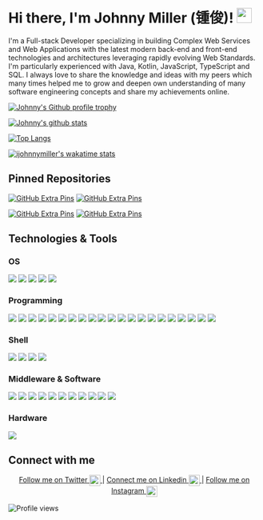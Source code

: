 # Hi there, I'm Johnny Miller (锺俊)! <img src="https://raw.githubusercontent.com/MartinHeinz/MartinHeinz/master/wave.gif" width="30px">

I'm a Full-stack Developer specializing in building Complex Web Services and Web Applications with the latest modern back-end and front-end technologies and architectures leveraging rapidly evolving Web Standards. I'm particularly experienced with Java, Kotlin, JavaScript, TypeScript and SQL. I always love to share the knowledge and ideas with my peers which many times helped me to grow and deepen own understanding of many software engineering concepts and share my achievements online.

[![Johnny's Github profile trophy](https://github-profile-trophy.vercel.app/?username=johnnymillergh&theme=onedark)](https://github.com/ryo-ma/github-profile-trophy)

[![Johnny's github stats](https://github-readme-stats.vercel.app/api?username=johnnymillergh&theme=github_dark&count_private=true&show_icons=true)](https://github.com/johnnymillergh?tab=stars)

[![Top Langs](https://github-readme-stats.vercel.app/api/top-langs/?username=johnnymillergh&theme=github_dark&layout=compact)](https://github.com/anuraghazra/github-readme-stats)

[![ijohnnymiller's wakatime stats](https://github-readme-stats.vercel.app/api/wakatime?username=ijohnnymiller&theme=github_dark)](https://wakatime.com/@ijohnnymiller)

## Pinned Repositories

[![GitHub Extra Pins](https://github-readme-stats.vercel.app/api/pin/?username=johnnymillergh&repo=AndroidJetpackMVVMBoilerplate&theme=github_dark)](https://github.com/johnnymillergh/AndroidJetpackMVVMBoilerplate) [![GitHub Extra Pins](https://github-readme-stats.vercel.app/api/pin/?username=johnnymillergh&repo=python_boilerplate&theme=github_dark)](https://github.com/johnnymillergh/python_boilerplate) 

[![GitHub Extra Pins](https://github-readme-stats.vercel.app/api/pin/?username=johnnymillergh&repo=devtools-enhancement&theme=github_dark)](https://github.com/johnnymillergh/devtools-enhancement) [![GitHub Extra Pins](https://github-readme-stats.vercel.app/api/pin/?username=johnnymillergh&repo=NewVista-for-Customer&theme=github_dark)](https://github.com/johnnymillergh/NewVista-for-Customer)

## Technologies & Tools

### OS

![](https://img.shields.io/badge/OS-Linux-informational?style=flat&logo=linux&logoColor=FCC624&color=2bbc8a)
![](https://img.shields.io/badge/OS-Raspberry%20Pi%20OS-informational?style=flat&logo=raspberrypi&logoColor=A22846&color=2bbc8a)
![](https://img.shields.io/badge/OS-macOS-informational?style=flat&logo=apple&logoColor=white&color=2bbc8a)
![](https://img.shields.io/badge/OS-Windows-informational?style=flat&logo=windows&logoColor=0078D6&color=2bbc8a)
![](https://img.shields.io/badge/OS-Android-informational?style=flat&logo=android&logoColor=3DDC84&color=2bbc8a)

### Programming

![](https://img.shields.io/badge/Editor-JetBrains-informational?style=flat&logo=jetbrains&logoColor=white&color=2bbc8a)
![](https://img.shields.io/badge/Editor-Vim-informational?style=flat&logo=vim&logoColor=019733&color=2bbc8a)
![](https://img.shields.io/badge/Editor-Visual%20Studio%20Code-informational?style=flat&logo=visual-studio-code&logoColor=007ACC&color=2bbc8a)
![](https://img.shields.io/badge/Code-Kotlin-informational?style=flat&logo=kotlin&logoColor=7F52FF&color=2bbc8a)
![](https://img.shields.io/badge/Code-Java-informational?style=flat&logo=openjdk&logoColor=white&color=2bbc8a)
![](https://img.shields.io/badge/Code-Python-informational?style=flat&logo=python&logoColor=3776AB&color=2bbc8a)
![](https://img.shields.io/badge/Code-JavaScript-informational?style=flat&logo=javascript&logoColor=F7DF1E&color=2bbc8a)
![](https://img.shields.io/badge/Code-TypeScript-informational?style=flat&logo=typescript&logoColor=3178C6&color=2bbc8a)
![](https://img.shields.io/badge/Code-HTML5-informational?style=flat&logo=html5&logoColor=E34F26&color=2bbc8a)
![](https://img.shields.io/badge/Code-CSS3-informational?style=flat&logo=css3&logoColor=1572B6&color=2bbc8a)
![](https://img.shields.io/badge/Code-Android-informational?style=flat&logo=android&logoColor=3DDC84&color=2bbc8a)
![](https://img.shields.io/badge/Code-Node.js-informational?style=flat&logo=node.js&logoColor=339933&color=2bbc8a)
![](https://img.shields.io/badge/Framework-Spring%20Boot-informational?style=flat&logo=spring-boot&logoColor=6DB33F&color=2bbc8a)
![](https://img.shields.io/badge/Framework-Spring%20Cloud-informational?style=flat&logo=spring&logoColor=6DB33F&color=2bbc8a)
![](https://img.shields.io/badge/Framework-Vue.js-informational?style=flat&logo=vue.js&logoColor=4FC08D&color=2bbc8a)
![](https://img.shields.io/badge/Framework-Jetpack-informational?style=flat&logo=jetpack-compose&logoColor=4285F4&color=2bbc8a)
![](https://img.shields.io/badge/Build-Gradle-informational?style=flat&logo=gradle&logoColor=02303A&color=2bbc8a)
![](https://img.shields.io/badge/Build-Maven-informational?style=flat&logo=apache-maven&logoColor=C71A36&color=2bbc8a)
![](https://img.shields.io/badge/Build-Pipenv-informational?style=flat&logo=python&logoColor=3776AB&color=2bbc8a)
![](https://img.shields.io/badge/Build-npm-informational?style=flat&logo=npm&logoColor=CB3837&color=2bbc8a)
![](https://img.shields.io/badge/Build-Yarn-informational?style=flat&logo=yarn&logoColor=2C8EBB&color=2bbc8a)

### Shell

![](https://img.shields.io/badge/Shell-Bash-informational?style=flat&logo=gnu-bash&logoColor=4EAA25&color=2bbc8a)
![](https://img.shields.io/badge/Shell-Termux-informational?style=flat&logo=tmux&logoColor=1BB91F&color=2bbc8a)
![](https://img.shields.io/badge/Shell-Windows%20Terminal-informational?style=flat&logo=windows-terminal&logoColor=white&color=2bbc8a)
![](https://img.shields.io/badge/Shell-PowerShell-informational?style=flat&logo=powershell&logoColor=5391FE&color=2bbc8a)

### Middleware & Software

![](https://img.shields.io/badge/Software-MySQL-informational?style=flat&logo=mysql&logoColor=white&color=2bbc8a)
![](https://img.shields.io/badge/Software-SQLite-informational?style=flat&logo=sqlite&logoColor=003B57&color=2bbc8a)
![](https://img.shields.io/badge/Software-Redis-informational?style=flat&logo=redis&logoColor=DC382D&color=2bbc8a)
![](https://img.shields.io/badge/Software-RabbitMQ-informational?style=flat&logo=rabbitmq&logoColor=FF6600&color=2bbc8a)
![](https://img.shields.io/badge/Software-NGINX-informational?style=flat&logo=nginx&logoColor=009639&color=2bbc8a)
![](https://img.shields.io/badge/Software-ELK-informational?style=flat&logo=elastic-stack&logoColor=005571&color=2bbc8a)
![](https://img.shields.io/badge/Software-Postman-informational?style=flat&logo=postman&logoColor=FF6C37&color=2bbc8a)
![](https://img.shields.io/badge/Software-Adobe-informational?style=flat&logo=adobe&logoColor=FF0000&color=2bbc8a)
![](https://img.shields.io/badge/Tools-Docker-informational?style=flat&logo=docker&logoColor=2496ED&color=2bbc8a)
![](https://img.shields.io/badge/Tools-Kubernetes-informational?style=flat&logo=kubernetes&logoColor=326CE5&color=2bbc8a)
![](https://img.shields.io/badge/Tools-Rancher-informational?style=flat&logo=rancher&logoColor=0075A8&color=2bbc8a)

### Hardware

![](https://img.shields.io/badge/Hardware-Raspberry%20Pi%203/4-informational?style=flat&logo=raspberrypi&logoColor=A22846&color=2bbc8a)

## Connect with me

<p align="center">
  <a href="https://twitter.com/ijohnnymiller" >
    Follow me on Twitter <img align="center" alt="Twitter" width="22px" src="https://cdn.jsdelivr.net/npm/simple-icons@v3/icons/twitter.svg" />
  </a> | 
  <a href="https://www.linkedin.com/in/ijohnnymiller">
    Connect me on Linkedin <img align="center" alt="Linkedin" width="22px" src="https://cdn.jsdelivr.net/npm/simple-icons@v3/icons/linkedin.svg" />
  </a> | 
  <a href="https://instagram.com/ijohnnymiller">
    Follow me on Instagram <img align="center" alt="Instagram" width="22px" src="https://cdn.jsdelivr.net/npm/simple-icons@v3/icons/instagram.svg" />
  </a>
</p>

![Profile views](https://gpvc.arturio.dev/johnnymillergh)

<!-- Resources -->
<!-- Icons: https://simpleicons.org/ -->
<!-- GitHub Stats: https://github.com/anuraghazra/github-readme-stats -->
<!-- Emojis: https://emojipedia.org/emoji/ -->
<!-- HTML Emojis: https://www.fileformat.info/index.htm -->
<!-- Shields: https://shields.io/ -->
<!-- Awesome GitHub Profile README: https://github.com/abhisheknaiidu/awesome-github-profile-readme -->
